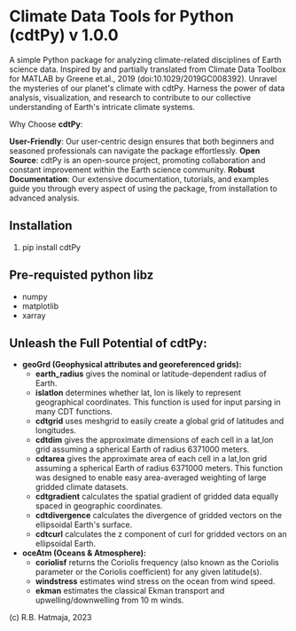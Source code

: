 # Climate Data Tools for Python (cdtPy) v 1.0.0

A simple Python package for analyzing climate-related disciplines of Earth science data. 
Inspired by and partially translated from Climate Data Toolbox for MATLAB by Greene et.al., 2019 (doi:10.1029/2019GC008392). 
Unravel the mysteries of our planet's climate with cdtPy. 
Harness the power of data analysis, visualization, and research to contribute to our collective understanding of Earth's intricate climate systems. 

Why Choose **cdtPy**:

**User-Friendly**: Our user-centric design ensures that both beginners and seasoned professionals can navigate the package effortlessly.
**Open Source**: cdtPy is an open-source project, promoting collaboration and constant improvement within the Earth science community.
**Robust Documentation**: Our extensive documentation, tutorials, and examples guide you through every aspect of using the package, from installation to advanced analysis.

## Installation
1. pip install cdtPy

## Pre-requisted python libz
- numpy
- matplotlib
- xarray

## Unleash the Full Potential of cdtPy:
- **geoGrd (Geophysical attributes and georeferenced grids):**
  - **earth_radius** gives the nominal or latitude-dependent radius of Earth.
  - **islatlon** determines whether lat, lon is likely to represent geographical coordinates. This function is used for input parsing in many CDT functions.
  - **cdtgrid** uses meshgrid to easily create a global grid of latitudes and longitudes.
  - **cdtdim** gives the approximate dimensions of each cell in a lat,lon grid assuming a spherical Earth of radius 6371000 meters.
  - **cdtarea** gives the approximate area of each cell in a lat,lon grid assuming a spherical Earth of radius 6371000 meters. This function was designed to enable easy area-averaged weighting of large gridded climate datasets.
  - **cdtgradient** calculates the spatial gradient of gridded data equally spaced in geographic coordinates.
  - **cdtdivergence** calculates the divergence of gridded vectors on the ellipsoidal Earth's surface.
  - **cdtcurl** calculates the z component of curl for gridded vectors on an ellipsoidal Earth.
- **oceAtm (Oceans & Atmosphere):**
  - **coriolisf** returns the Coriolis frequency (also known as the Coriolis parameter or the Coriolis coefficient) for any given latitude(s).
  - **windstress** estimates wind stress on the ocean from wind speed.
  - **ekman** estimates the classical Ekman transport and upwelling/downwelling from 10 m winds.
  
(c) R.B. Hatmaja, 2023
